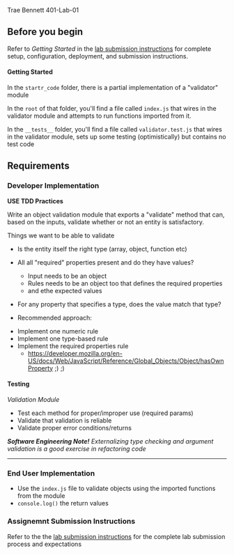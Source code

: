 Trae Bennett
401-Lab-01

## Before you begin
Refer to *Getting Started*  in the [lab submission instructions](../../../reference/submission-instructions/labs/README.md) for complete setup, configuration, deployment, and submission instructions.

#### Getting Started
In the `startr_code` folder, there is a partial implementation of a "validator" module

In the `root` of that folder, you'll find a file called `index.js` that wires in the validator module and attempts to run functions imported from it.

In the `__tests__` folder, you'll find a file called `validator.test.js` that wires in the validator module, sets up some testing (optimistically) but contains no test code

## Requirements

### Developer Implementation
**USE TDD Practices**

Write an object validation module that exports a "validate" method that can, based on the inputs, validate whether or not an entity is satisfactory. 

Things we want to be able to validate

* Is the entity itself the right type (array, object, function etc)
* All all "required" properties present and do they have values?
  * Input needs to be an object
  * Rules needs to be an object too that defines the required properties
  * and ethe expected values
* For any property that specifies a type, does the value match that type?


* Recommended approach:
- Implement one numeric rule
- Implement one type-based rule
- Implement the required properties rule
  - https://developer.mozilla.org/en-US/docs/Web/JavaScript/Reference/Global_Objects/Object/hasOwnProperty ;) ;)

#### Testing
*Validation Module* 
* Test each method for proper/improper use (required params)
* Validate that validation is reliable
* Validate proper error conditions/returns

***Software Engineering Note!***
*Externalizing type checking and argument validation is a good exercise in refactoring code*

---

### End User Implementation
* Use the `index.js` file to validate objects using the imported functions from the module
* `console.log()` the return values


### Assignemnt Submission Instructions
Refer to the the [lab submission instructions](../../../reference/submission-instructions/labs/README.md) for the complete lab submission process and expectations

